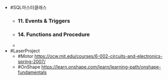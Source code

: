 - #SQL마스터클래스
	- ### 11. Events & Triggers
	- ### 14. Functions and Procedure
	-
- #LaserProject
	- #Motor https://ocw.mit.edu/courses/6-002-circuits-and-electronics-spring-2007/
	- #OnShape https://learn.onshape.com/learn/learning-path/onshape-fundamentals